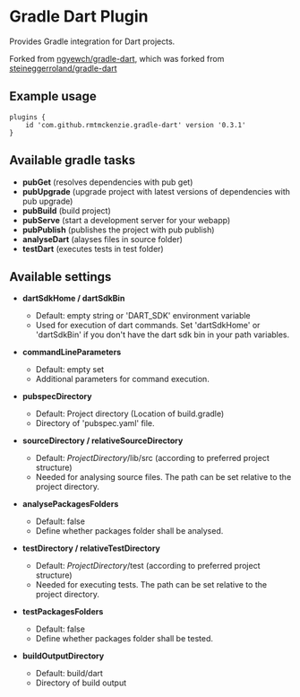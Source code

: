 # Gradle Dart Plugin

Provides Gradle integration for Dart projects.

Forked from [ngyewch/gradle-dart](https://github.com/ngyewch/gradle-dart), which was
forked from [steineggerroland/gradle-dart](https://github.com/steineggerroland/gradle-dart)

## Example usage

    plugins {
        id 'com.github.rmtmckenzie.gradle-dart' version '0.3.1'
    }


## Available gradle tasks

- __pubGet__ (resolves dependencies with pub get)
- __pubUpgrade__ (upgrade project with latest versions of dependencies with pub upgrade)
- __pubBuild__ (build project)
- __pubServe__ (start a development server for your webapp)
- __pubPublish__ (publishes the project with pub publish)
- __analyseDart__ (alayses files in source folder)
- __testDart__ (executes tests in test folder)


## Available settings
- __dartSdkHome / dartSdkBin__
  - Default: empty string or 'DART_SDK' environment variable
  - Used for execution of dart commands. Set 'dartSdkHome' or 'dartSdkBin' if you don't have the dart sdk bin in your path variables.

- __commandLineParameters__
  - Default: empty set
  - Additional parameters for command execution.

- __pubspecDirectory__
  - Default: Project directory (Location of build.gradle)
  - Directory of 'pubspec.yaml' file.
 
- __sourceDirectory / relativeSourceDirectory__
  - Default: $ProjectDirectory$/lib/src (according to preferred project structure)
  - Needed for analysing source files. The path can be set relative to the project directory.

- __analysePackagesFolders__
  - Default: false
  - Define whether packages folder shall be analysed.

- __testDirectory / relativeTestDirectory__
  - Default: $ProjectDirectory$/test (according to preferred project structure)
  - Needed for executing tests. The path can be set relative to the project directory.

- __testPackagesFolders__
  - Default: false
  - Define whether packages folder shall be tested.

- __buildOutputDirectory__
  - Default: build/dart
  - Directory of build output